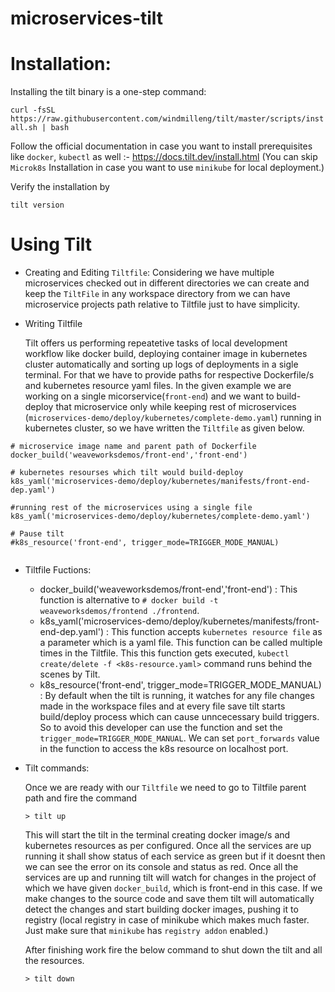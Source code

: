 # microservices-tilt

# Installation: 
Installing the tilt binary is a one-step command:

`curl -fsSL https://raw.githubusercontent.com/windmilleng/tilt/master/scripts/install.sh | bash`

Follow the official documentation in case you want to install prerequisites like `docker`, `kubectl` as well  :- https://docs.tilt.dev/install.html (You can skip `Microk8s` Installation in case you want to use `minikube` for local deployment.)

Verify the installation by 

`tilt version`

# Using Tilt 
* Creating and Editing `Tiltfile`:
Considering we have multiple microservices checked out in different directories we can create and keep the `TiltFile` in any workspace directory from we can have microservice projects path relative to Tiltfile just to have simplicity. 
  
 * Writing Tiltfile
  
    Tilt offers us performing repeatetive tasks of local development workflow like docker build, deploying container image in     kubernetes cluster automatically and sorting up logs of deployments in a sigle terminal. For that we have to provide paths for respective Dockerfile/s and kubernetes resource yaml files. 
    In the given example we are working on a single micorservice(`front-end`) and we want to build-deploy that microservice     only while keeping rest of microservices (`microservices-demo/deploy/kubernetes/complete-demo.yaml`) running in kubernetes    cluster, so we have written the `Tiltfile` as given below.
  
  ```
  # microservice image name and parent path of Dockerfile
  docker_build('weaveworksdemos/front-end','front-end')

  # kubernetes resourses which tilt would build-deploy
  k8s_yaml('microservices-demo/deploy/kubernetes/manifests/front-end-dep.yaml')

  #running rest of the microservices using a single file
  k8s_yaml('microservices-demo/deploy/kubernetes/complete-demo.yaml')

  # Pause tilt 
  #k8s_resource('front-end', trigger_mode=TRIGGER_MODE_MANUAL)


  ```
  
   * Tiltfile Fuctions:
      * docker_build('weaveworksdemos/front-end','front-end') : This function is alternative to `# docker build -t weaveworksdemos/frontend ./frontend`.
      * k8s_yaml('microservices-demo/deploy/kubernetes/manifests/front-end-dep.yaml') : This function accepts `kubernetes resource file` as a parameter which is a yaml file. This function can be called multiple times in the Tiltfile. This this function gets executed, `kubectl create/delete -f <k8s-resource.yaml>` command runs behind the scenes by Tilt. 
      * k8s_resource('front-end', trigger_mode=TRIGGER_MODE_MANUAL) : By default when the tilt is running, it watches for any file changes made in the workspace files and at every file save tilt starts build/deploy process which can cause unncecessary build triggers. So to avoid this developer can use the function and set the `trigger_mode=TRIGGER_MODE_MANUAL`. We can set `port_forwards` value in the function to access the k8s resource on localhost port.




 * Tilt commands:
  
    Once we are ready with our `Tiltfile` we need to go to Tiltfile parent path and fire the command 
   
    ``` > tilt up ```
   
      This will start the tilt in the terminal creating docker image/s and kubernetes resources as per configured. Once all   the  services are up running it shall show status of each service as green but if it doesnt then we can see the error on its console and status as red.
      Once all the services are up and running tilt will watch for changes in the project of which we have given `docker_build`, which is front-end in this case. If we make changes to the source code and save them tilt will automatically detect the changes and start building docker images, pushing it to registry (local registry in case of minikube which makes much faster. Just make sure that `minikube` has `registry addon` enabled.)

    After finishing work fire the below command to shut down the tilt and all the resources.
  
    ``` > tilt down ``` 
